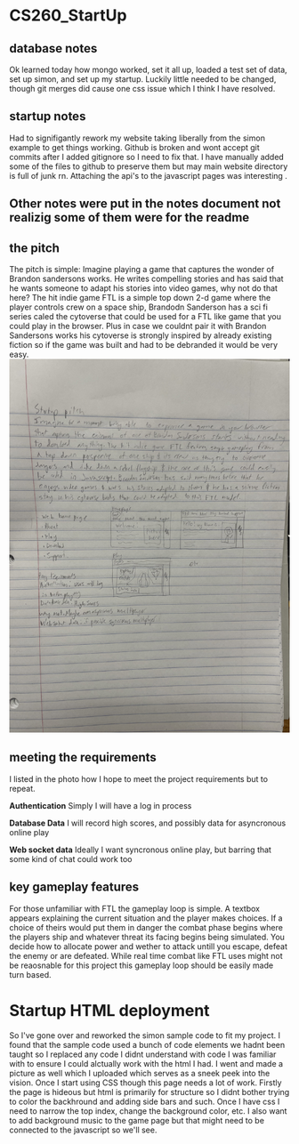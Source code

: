 # CS260_StartUp

## database notes
Ok learned today how mongo worked, set it all up, loaded a test set of data, set up simon, and set up my startup. Luckily little needed to be changed, though git merges did cause one css issue which I think I have resolved.

## startup notes
Had to signifigantly rework my website taking liberally from the simon example to get things working. Github is broken and wont accept git commits after I added gitignore so I need to fix that. I have manually added some of the files to github to preserve them but may main website directory is full of junk rn. Attaching the api's to the javascript pages was interesting .

## Other notes were put in the notes document not realizig some of them were for the readme

## the pitch
The pitch is simple: Imagine playing a game that captures the wonder of Brandon sandersons works. He writes compelling stories and has said that he wants someone to adapt his stories into video games, why not do that here? The hit indie game FTL is a simple top down 2-d game where the player controls crew on a space ship, Brandodn Sanderson has a sci fi series caled the cytoverse that could be used for a FTL like game that you could play in the browser. Plus in case we couldnt pair it with Brandon Sandersons works his cytoverse is strongly inspired by already existing fiction so if the game was built and had to be debranded it would be very easy.
![photo of my handwritten notes on the subject as well as a couple sketches](sketches_and_notes.JPG)
## meeting the requirements
I listed in the photo how I hope to meet the project requirements but to repeat.

**Authentication** Simply I will have a log in process

**Database Data** I will record high scores, and possibly data for asyncronous online play

**Web socket data** Ideally I want syncronous online play, but barring that some kind of chat could work too

## key gameplay features
For those unfamiliar with FTL the gameplay loop is simple. A textbox appears explaining the current situation and the player makes choices. If a choice of theirs would put them in danger the combat phase begins where the players ship and whatever threat its facing begins being simulated. You decide how to allocate power and wether to attack untill you escape, defeat the enemy or are defeated. While real time combat like FTL uses might not be reaosnable for this project this gameplay loop should be easily made turn based.

# Startup HTML deployment
So I've gone over and reworked the simon sample code to fit my project. I found that the sample code used a bunch of code elements we hadnt been taught so I replaced any code I didnt understand with code I was familiar with to ensure I could alctually work with the html I had. I went and made a picture as well which I uploaded which serves as a sneek peek into the vision. 
Once I start using CSS though this page needs a lot of work. Firstly the page is hideous but html is primarily for structure so I didnt bother trying to color the backhround and adding side bars and such. Once I have css I need to narrow the top index, change the background color, etc. I also want to add background music to the game page but that might need to be connected to the javascript so we'll see.
